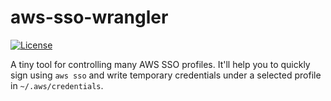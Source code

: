# aws-sso-wrangler

[![License](https://img.shields.io/badge/license-Apache%202.0-blue.svg)](https://github.com/jsynowiec/aws-sso-wrangler/blob/master/LICENSE)

A tiny tool for controlling many AWS SSO profiles. It'll help you to quickly sign using `aws sso` and write temporary credentials under a selected profile in `~/.aws/credentials`.
